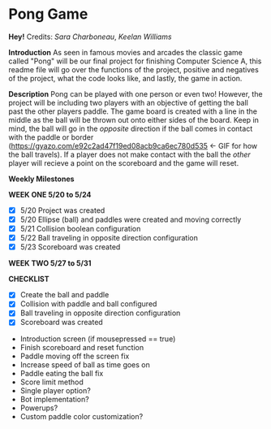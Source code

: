 # Pong Game

**Hey!**
Credits:
*Sara Charboneau*,
*Keelan Williams*

**Introduction**
As seen in famous movies and arcades the classic game called "Pong" will be our final project for finishing Computer Science A, this readme file will go over the functions of the project, positive and negatives of the project, what the code looks like, and lastly, the game in action. 

**Description**
Pong can be played with one person or even two! However, the project will be including two players with an objective of getting the ball past the other players paddle.  The game board is created with a line in the middle as the ball will be thrown out onto either sides of the board.  Keep in mind, the ball will go in the *opposite* direction if the ball comes in contact with the paddle or border (https://gyazo.com/e92c2ad47f19ed08acb9ca6ec780d535 <- GIF for how the ball travels).  If a player does not make contact with the ball the *other* player will recieve a point on the scoreboard and the game will reset.

**Weekly Milestones**

**WEEK ONE 5/20 to 5/24**
- [x] 5/20 Project was created
- [x] 5/20 Ellipse (ball) and paddles were created and moving correctly
- [x] 5/21 Collision boolean configuration
- [x] 5/22 Ball traveling in opposite direction configuration
- [x] 5/23 Scoreboard was created

**WEEK TWO 5/27 to 5/31**


**CHECKLIST**
- [x] Create the ball and paddle
- [x] Collision with paddle and ball configured
- [x] Ball traveling in opposite direction configuration
- [x] Scoreboard was created
- Introduction screen (if mousepressed == true)
- Finish scoreboard and reset function 
- Paddle moving off the screen fix
- Increase speed of ball as time goes on
- Paddle eating the ball fix
- Score limit method
- Single player option?
- Bot implementation?
- Powerups?
- Custom paddle color customization?



